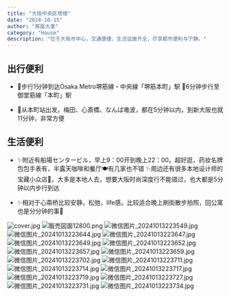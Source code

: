```yaml
---
title: "大阪中央区塔楼"
date: "2024-10-15"
author: "房屋大拿"
category: "House"
description: "位于大阪市中心，交通便捷，生活设施齐全，尽享都市便利与宁静。"
---
```


## 出行便利

- 🌟步行1分钟到达Osaka Metro堺筋線・中央線「堺筋本町」駅 🌟6分钟步行至御堂筋線「本町」駅 

- 🌟从本町站出发，梅田、心斎橋、なんば难波，都在5分钟以内，到新大阪也就11分钟，非常方便 

## 生活便利 

- ✨附近有船場センタービル，早上9：00开到晚上22：00。超好逛，药妆名牌包包手表有，半露天咖啡和餐厅🍽有几家也不错 ✨周边还有很多本地设计师的宝藏小众店🎁，大多是本地人去，想要大阪时尚深度行不能错过，也大都是5分钟以内步行到达 

- ✨相对于心斋桥比较安静，松弛，life感。比较适合晚上刷街散步拍照，回公寓也是分分钟的事🌃

![cover.jpg](./cover.jpg)
![販売図面12800.png](./販売図面12800.png)
![微信图片_20241013223549.jpg](./微信图片_20241013223549.jpg)
![微信图片_20241013223644.jpg](./微信图片_20241013223644.jpg)
![微信图片_20241013223647.jpg](./微信图片_20241013223647.jpg)
![微信图片_20241013223649.jpg](./微信图片_20241013223649.jpg)
![微信图片_20241013223652.jpg](./微信图片_20241013223652.jpg)
![微信图片_20241013223657.jpg](./微信图片_20241013223657.jpg)
![微信图片_20241013223659.jpg](./微信图片_20241013223659.jpg)
![微信图片_20241013223702.jpg](./微信图片_20241013223702.jpg)
![微信图片_20241013223711.jpg](./微信图片_20241013223711.jpg)
![微信图片_20241013223714.jpg](./微信图片_20241013223714.jpg)
![微信图片_20241013223717.jpg](./微信图片_20241013223717.jpg)
![微信图片_20241013223719.jpg](./微信图片_20241013223719.jpg)
![微信图片_20241013223727.jpg](./微信图片_20241013223727.jpg)
![微信图片_20241013223731.jpg](./微信图片_20241013223731.jpg)
![微信图片_20241013223734.jpg](./微信图片_20241013223734.jpg)

